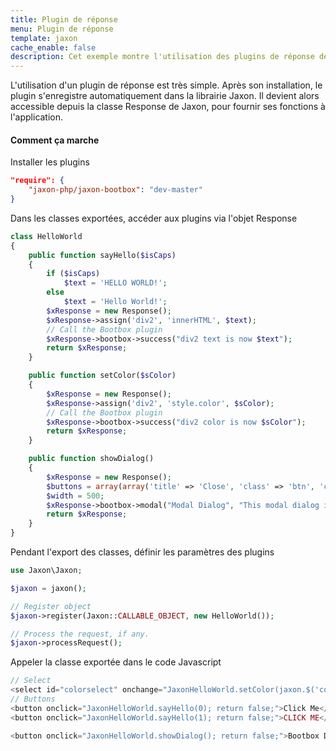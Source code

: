 ```yaml
---
title: Plugin de réponse
menu: Plugin de réponse
template: jaxon
cache_enable: false
description: Cet exemple montre l'utilisation des plugins de réponse de Jaxon, en ajoutant des notifications et des fenêtres modales à l'exemple Classe Hello World avec le plugin jaxon-bootbox.
---
```


L'utilisation d'un plugin de réponse est très simple. Après son installation, le plugin s'enregistre automatiquement dans la librairie Jaxon. Il devient alors accessible depuis la classe Response de Jaxon, pour fournir ses fonctions à l'application.

#### Comment ça marche

Installer les plugins
```json
"require": {
    "jaxon-php/jaxon-bootbox": "dev-master"
}
```

Dans les classes exportées, accéder aux plugins via l'objet Response

```php
class HelloWorld
{
    public function sayHello($isCaps)
    {
        if ($isCaps)
            $text = 'HELLO WORLD!';
        else
            $text = 'Hello World!';
        $xResponse = new Response();
        $xResponse->assign('div2', 'innerHTML', $text);
        // Call the Bootbox plugin
        $xResponse->bootbox->success("div2 text is now $text");
        return $xResponse;
    }

    public function setColor($sColor)
    {
        $xResponse = new Response();
        $xResponse->assign('div2', 'style.color', $sColor);
        // Call the Bootbox plugin
        $xResponse->bootbox->success("div2 color is now $sColor");
        return $xResponse;
    }

    public function showDialog()
    {
        $xResponse = new Response();
        $buttons = array(array('title' => 'Close', 'class' => 'btn', 'click' => 'close'));
        $width = 500;
        $xResponse->bootbox->modal("Modal Dialog", "This modal dialog is powered by Bootbox!!", $buttons, $width);
        return $xResponse;
    }
}
```

Pendant l'export des classes, définir les paramètres des plugins

```php
use Jaxon\Jaxon;

$jaxon = jaxon();

// Register object
$jaxon->register(Jaxon::CALLABLE_OBJECT, new HelloWorld());

// Process the request, if any.
$jaxon->processRequest();
```

Appeler la classe exportée dans le code Javascript

```php
// Select
<select id="colorselect" onchange="JaxonHelloWorld.setColor(jaxon.$('colorselect').value); return false;"></select>
// Buttons
<button onclick="JaxonHelloWorld.sayHello(0); return false;">Click Me</button>
<button onclick="JaxonHelloWorld.sayHello(1); return false;">CLICK ME</button>

<button onclick="JaxonHelloWorld.showDialog(); return false;">Bootbox Dialog</button>
```
